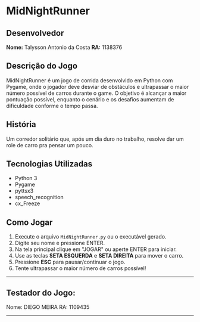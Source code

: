 # MidNightRunner

## Desenvolvedor

**Nome:** Talysson Antonio da Costa
**RA:** 1138376

## Descrição do Jogo

MidNightRunner é um jogo de corrida desenvolvido em Python com Pygame, onde o jogador deve desviar de obstáculos e ultrapassar o maior número possível de carros durante o game. O objetivo é alcançar a maior pontuação possível, enquanto o cenário e os desafios aumentam de dificuldade conforme o tempo passa.

## História

Um corredor solitário que, após um dia duro no trabalho, resolve dar um role de carro pra pensar um pouco.

## Tecnologias Utilizadas

- Python 3
- Pygame
- pyttsx3
- speech_recognition
- cx_Freeze

## Como Jogar

1. Execute o arquivo `MidNightRunner.py` ou o executável gerado.
2. Digite seu nome e pressione ENTER.
3. Na tela principal clique em "JOGAR" ou aperte ENTER para iniciar.
4. Use as teclas **SETA ESQUERDA** e **SETA DIREITA** para mover o carro.
5. Pressione **ESC** para pausar/continuar o jogo.
6. Tente ultrapassar o maior número de carros possível!

---

## Testador do Jogo:

Nome: DIEGO MEIRA
RA: 1109435

---
